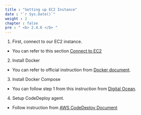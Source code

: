 ```yaml
---
title : "Setting up EC2 Instance"
date : "`r Sys.Date()`"
weight : 2
chapter : false
pre : " <b> 2.4.6 </b> "
---
```


1. First, connect to our EC2 instance.
+ You can refer to this section [Connect to EC2](/2-Prerequiste/2.4-createec2/2.4.5-testconnection/)

2. Install Docker 
+ You can refer to official instruction from [Docker document](https://docs.docker.com/engine/install/ubuntu/).

3. Install Docker Compose
+ You can follow step 1 from this instruction from [Digital Ocean](https://www.digitalocean.com/community/tutorials/how-to-install-and-use-docker-compose-on-ubuntu-20-04).

4. Setup CodeDeploy agent.
+ Follow instruction from [AWS CodeDeploy Document](https://docs.aws.amazon.com/codedeploy/latest/userguide/codedeploy-agent-operations-install-ubuntu.html)